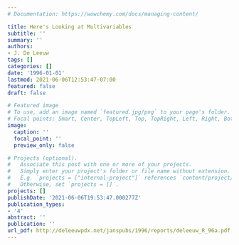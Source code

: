 ```yaml
---
# Documentation: https://wowchemy.com/docs/managing-content/

title: Here's Looking at Multivariables
subtitle: ''
summary: ''
authors:
- J. De Leeuw
tags: []
categories: []
date: '1996-01-01'
lastmod: 2021-06-06T12:53:47-07:00
featured: false
draft: false

# Featured image
# To use, add an image named `featured.jpg/png` to your page's folder.
# Focal points: Smart, Center, TopLeft, Top, TopRight, Left, Right, BottomLeft, Bottom, BottomRight.
image:
  caption: ''
  focal_point: ''
  preview_only: false

# Projects (optional).
#   Associate this post with one or more of your projects.
#   Simply enter your project's folder or file name without extension.
#   E.g. `projects = ["internal-project"]` references `content/project/deep-learning/index.md`.
#   Otherwise, set `projects = []`.
projects: []
publishDate: '2021-06-06T19:53:47.000277Z'
publication_types:
- '4'
abstract: ''
publication: ''
url_pdf: http://deleeuwpdx.net/janspubs/1996/reports/deleeuw_R_96a.pdf
---
```

